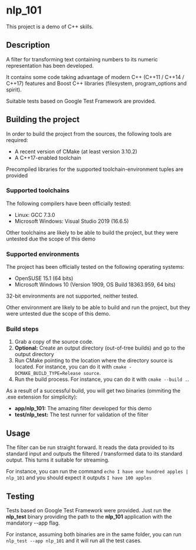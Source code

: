 # nlp_101

This project is a demo of C++ skills.

## Description

A filter for transforming text containing numbers to its numeric representation
has been developed. 

It contains some code taking advantage of modern C++ (C++11 / C++14 / C++17)
features and Boost C++ libraries (filesystem, program_options and spirit).

Suitable tests based on Google Test Framework are provided.

## Building the project

In order to build the project from the sources, the following tools are
required:
* A recent version of CMake (at least version 3.10.2)
* A C++17-enabled toolchain

Precompiled libraries for the supported toolchain-environment tuples are
provided

### Supported toolchains

The following compilers have been officially tested:
* Linux: GCC 7.3.0
* Microsoft Windows: Visual Studio 2019 (16.6.5)

Other toolchains are likely to be able to build the project, but they were
untested due the scope of this demo

### Supported environments

The project has been officially tested on the following operating systems:
* OpenSUSE 15.1 (64 bits)
* Microsoft Windows 10 (Version 1909, OS Build 18363.959, 64 bits)

32-bit environments are not supported, neither tested.

Other environment are likely to be able to build and run the project, but they
were untested due the scope of this demo.

### Build steps

1. Grab a copy of the source code.
1. __Optional:__  Create an output directory (out-of-tree builds) and go to the 
   output directory
1. Run CMake pointing to the location where the directory source is located.
   For instance, you can do it with `cmake -DCMAKE_BUILD_TYPE=Release source`.
1. Run the build process. For instance, you can do it with `cmake --build .`.   

As a result of a successful build, you will get two binaries (ommiting the .exe
extension for simplicity):
* __app/nlp_101:__  The amazing filter developed for this demo 
* __test/nlp_test:__  The test runner for validation of the filter

## Usage

The filter can be run straight forward. It reads the data provided to its
standard input and outputs the filtered / transformed data to its standard
output. This turns it suitable for streaming.

For instance, you can run the command `echo I have one hundred apples | nlp_101`
and you should expect it outputs `I have 100 apples`

## Testing

Tests based on Google Test Framework were provided.
Just run the  __nlp_test__  binary providing the path to the  __nlp_101__ 
application with the mandatory --app flag.

For instance, assuming both binaries are in the same folder, you can run
`nlp_test --app nlp_101` and it will run all the test cases.
